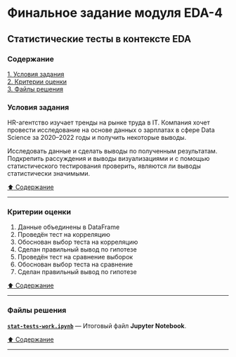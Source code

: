 # Финальное задание модуля EDA-4 #

## Статистические тесты в контексте EDA ##

### Содержание ###

[1. Условия задания](#условия-задания)    
[2. Критерии оценки](#критерии-оценки)    
[3. Файлы решения](#файлы-решения)    

### Условия задания ###

HR-агентство изучает тренды на рынке труда в IT. Компания хочет провести
исследование на основе данных о зарплатах в сфере Data Science за 2020–2022 годы
и получить некоторые выводы.

Исследовать данные и сделать выводы по полученным результатам. Подкрепить
рассуждения и выводы визуализациями и с помощью статистического тестирования
проверить, являются ли выводы статистически значимыми.

[:arrow_up: Содержание](#содержание)

----

### Критерии оценки ###













1. Данные объединены в DataFrame
2. Проведён тест на корреляцию
3. Обоснован выбор теста на корреляцию
4. Сделан правильный вывод по гипотезе
5. Проведён тест на сравнение выборок
6. Обоснован выбор теста на сравнение
7. Сделан правильный вывод по гипотезе

[:arrow_up: Содержание](#содержание)

----

### Файлы решения ###

[**`stat-tests-work.ipynb`**](stat-tests-work.ipynb)&nbsp;&mdash; Итоговый файл
**Jupyter Notebook**.

[:arrow_up: Содержание](#содержание)

----
